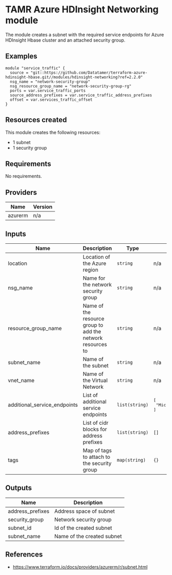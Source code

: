 # TAMR Azure HDInsight Networking module

The module creates a subnet with the required service endpoints for Azure HDInsight Hbase cluster
 and an attached security group.

## Examples

```
module "service_traffic" {
  source = "git::https://github.com/Datatamer/terraform-azure-hdinsight-hbase.git//modules/hdinsight-networking?ref=2.2.0"
  nsg_name = "network-security-group"
  nsg_resource_group_name = "network-security-group-rg"
  ports = var.service_traffic_ports
  source_address_prefixes = var.service_traffic_address_prefixes
  offset = var.services_traffic_offset
}
```

## Resources created
This module creates the following resources:
* 1 subnet
* 1 security group

<!-- BEGINNING OF PRE-COMMIT-TERRAFORM DOCS HOOK -->
## Requirements

No requirements.

## Providers

| Name | Version |
|------|---------|
| azurerm | n/a |

## Inputs

| Name | Description | Type | Default | Required |
|------|-------------|------|---------|:--------:|
| location | Location of the Azure region | `string` | n/a | yes |
| nsg\_name | Name for the network security group | `string` | n/a | yes |
| resource\_group\_name | Name of the resource group to add the network resources to | `string` | n/a | yes |
| subnet\_name | Name of the subnet | `string` | n/a | yes |
| vnet\_name | Name of the Virtual Network | `string` | n/a | yes |
| additional\_service\_endpoints | List of additional service endpoints | `list(string)` | <pre>[<br>  "Microsoft.Storage"<br>]</pre> | no |
| address\_prefixes | List of cidr blocks for address prefixes | `list(string)` | `[]` | no |
| tags | Map of tags to attach to the security group | `map(string)` | `{}` | no |

## Outputs

| Name | Description |
|------|-------------|
| address\_prefixes | Address space of subnet |
| security\_group | Network security group |
| subnet\_id | Id of the created subnet |
| subnet\_name | Name of the created subnet |

<!-- END OF PRE-COMMIT-TERRAFORM DOCS HOOK -->

## References
- https://www.terraform.io/docs/providers/azurerm/r/subnet.html
